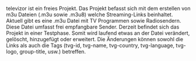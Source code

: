 televizor ist ein freies Projekt. Das Projekt befasst sich mit dem erstellen von m3u Dateien (.m3u sowie .m3u8) welche Streaming-Links beinhaltet. Aktuell gibt es eine .m3u Datei mit TV Programmen sowie Radiosendern. Diese Datei umfasst frei empfangbare Sender. Derzeit befindet sich das Projekt in einer Testphase. Somit wird laufend etwas an der Datei verändert, gelöscht, hinzugefügt oder erweitert. Die Änderungen können sowohl die Links als auch die Tags (tvg-id, tvg-name, tvg-country, tvg-language, tvg-logo, group-title, usw.) betreffen.
